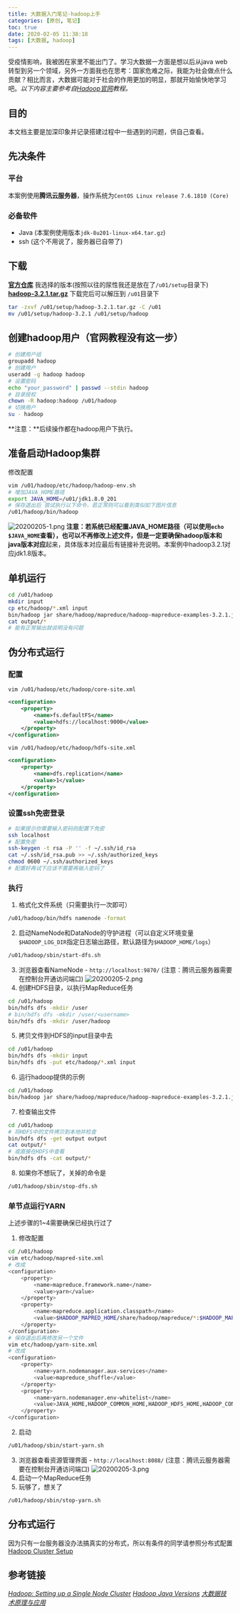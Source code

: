 ```yaml
---
title: 大数据入门笔记-hadoop上手
categories: [原创, 笔记]
toc: true
date: 2020-02-05 11:38:18
tags: [大数据, hadoop]
---
```

受疫情影响，我被困在家里不能出门了。学习大数据一方面是想以后从java web转型到另一个领域，另外一方面我也在思考：国家危难之际，我能为社会做点什么贡献？相比而言，大数据可能对于社会的作用更加的明显，那就开始愉快地学习吧。*以下内容主要参考自[Hadoop官网](http://hadoop.apache.org/)教程。*
<!--more-->
## 目的
本文档主要是加深印象并记录搭建过程中一些遇到的问题，供自己查看。
## 先决条件
### 平台
本案例使用**腾讯云服务器**，操作系统为`CentOS Linux release 7.6.1810 (Core) `
### 必备软件
* Java (本案例使用版本`jdk-8u201-linux-x64.tar.gz`)
* ssh (这个不用说了，服务器已自带了)

## 下载
[**官方仓库**](http://mirror.bit.edu.cn/apache/hadoop/common/)
我选择的版本(按照以往的尿性我还是放在了`/u01/setup`目录下)  
[**hadoop-3.2.1.tar.gz**](http://mirror.bit.edu.cn/apache/hadoop/common/hadoop-3.2.1/hadoop-3.2.1.tar.gz)
下载完后可以解压到 `/u01`目录下
```bash
tar -zxvf /u01/setup/hadoop-3.2.1.tar.gz -C /u01
mv /u01/setup/hadoop-3.2.1 /u01/setup/hadoop
```
## 创建hadoop用户（官网教程没有这一步）
```bash
# 创建用户组
groupadd hadoop
# 创建用户
useradd -g hadoop hadoop
# 设置密码
echo "your_password" | passwd --stdin hadoop
# 目录授权
chown -R hadoop:hadoop /u01/hadoop
# 切换用户
su - hadoop
```
**注意：**后续操作都在hadoop用户下执行。
## 准备启动Hadoop集群
修改配置 
```bash
vim /u01/hadoop/etc/hadoop/hadoop-env.sh
# 增加JAVA_HOME路径
export JAVA_HOME=/u01/jdk1.8.0_201
# 保存退出后 尝试执行以下命令，若正常则可以看到类似如下图片信息
/u01/hadoop/bin/hadoop
```
![20200205-1.png](/img/blog/20200205-1.png)
**注意：**若系统已经配置JAVA_HOME路径（可以使用`echo $JAVA_HOME`查看），也可以不再修改上述文件，但是一定要确保**hadoop版本和java版本对应**起来，具体版本对应最后有链接补充说明。本案例中hadoop3.2.1对应jdk1.8版本。  
## 单机运行

```bash
cd /u01/hadoop
mkdir input
cp etc/hadoop/*.xml input
bin/hadoop jar share/hadoop/mapreduce/hadoop-mapreduce-examples-3.2.1.jar grep input output 'dfs[a-z.]+'
cat output/*
# 能有正常输出就说明没有问题
```
## 伪分布式运行
### 配置
`vim /u01/hadoop/etc/hadoop/core-site.xml`
```xml
<configuration>
    <property>
        <name>fs.defaultFS</name>
        <value>hdfs://localhost:9000</value>
    </property>
</configuration>
```
`vim /u01/hadoop/etc/hadoop/hdfs-site.xml`
```xml
<configuration>
    <property>
        <name>dfs.replication</name>
        <value>1</value>
    </property>
</configuration>
```
### 设置ssh免密登录
```bash
# 如果提示你需要输入密码则配置下免密
ssh localhost
# 配置免密
ssh-keygen -t rsa -P '' -f ~/.ssh/id_rsa
cat ~/.ssh/id_rsa.pub >> ~/.ssh/authorized_keys
chmod 0600 ~/.ssh/authorized_keys
# 配置好再试下应该不需要再输入密码了
```
### 执行
1. 格式化文件系统（只需要执行一次即可） 
```bash
/u01/hadoop/bin/hdfs namenode -format
```
2. 启动NameNode和DataNode的守护进程（可以自定义环境变量`$HADOOP_LOG_DIR`指定日志输出路径，默认路径为`$HADOOP_HOME/logs`）
```bash
/u01/hadoop/sbin/start-dfs.sh
```
3. 浏览器查看NameNode - `http://localhost:9870/` (注意：腾讯云服务器需要在控制台开通访问端口)
![20200205-2.png](/img/blog/20200205-2.png)
4. 创建HDFS目录，以执行MapReduce任务
```bash
cd /u01/hadoop
bin/hdfs dfs -mkdir /user
# bin/hdfs dfs -mkdir /user/<username>
bin/hdfs dfs -mkdir /user/hadoop
```
5. 拷贝文件到HDFS的input目录中去
```bash
cd /u01/hadoop
bin/hdfs dfs -mkdir input
bin/hdfs dfs -put etc/hadoop/*.xml input
```
6. 运行hadoop提供的示例
```bash
cd /u01/hadoop
bin/hadoop jar share/hadoop/mapreduce/hadoop-mapreduce-examples-3.2.1.jar grep input output 'dfs[a-z.]+'
```
7. 检查输出文件
```bash
cd /u01/hadoop
# 将HDFS中的文件拷贝到本地并检查
bin/hdfs dfs -get output output
cat output/*
# 或直接在HDFS中查看
bin/hdfs dfs -cat output/*
```
8. 如果你不想玩了，关掉的命令是
```bash
/u01/hadoop/sbin/stop-dfs.sh
```
### 单节点运行YARN
上述步骤的1~4需要确保已经执行过了
1. 修改配置
```bash
cd /u01/hadoop
vim etc/hadoop/mapred-site.xml
# 改成
<configuration>
    <property>
        <name>mapreduce.framework.name</name>
        <value>yarn</value>
    </property>
    <property>
        <name>mapreduce.application.classpath</name>
        <value>$HADOOP_MAPRED_HOME/share/hadoop/mapreduce/*:$HADOOP_MAPRED_HOME/share/hadoop/mapreduce/lib/*</value>
    </property>
</configuration>
# 保存退出后再修改另一个文件
vim etc/hadoop/yarn-site.xml
# 改成
<configuration>
    <property>
        <name>yarn.nodemanager.aux-services</name>
        <value>mapreduce_shuffle</value>
    </property>
    <property>
        <name>yarn.nodemanager.env-whitelist</name>
        <value>JAVA_HOME,HADOOP_COMMON_HOME,HADOOP_HDFS_HOME,HADOOP_CONF_DIR,CLASSPATH_PREPEND_DISTCACHE,HADOOP_YARN_HOME,HADOOP_MAPRED_HOME</value>
    </property>
</configuration>
```
2. 启动 
```bash
/u01/hadoop/sbin/start-yarn.sh
```
3. 浏览器查看资源管理界面 - `http://localhost:8088/` (注意：腾讯云服务器需要在控制台开通访问端口)
![20200205-3.png](/img/blog/20200205-3.png)
4. 启动一个MapReduce任务
5. 玩够了，想关了 
```bash
/u01/hadoop/sbin/stop-yarn.sh
```
## 分布式运行
因为只有一台服务器没办法搞真实的分布式，所以有条件的同学请参照分布式配置[Hadoop Cluster Setup](https://hadoop.apache.org/docs/stable/hadoop-project-dist/hadoop-common/ClusterSetup.html)
## 参考链接
[*Hadoop: Setting up a Single Node Cluster*](https://hadoop.apache.org/docs/stable/hadoop-project-dist/hadoop-common/SingleCluster.html)
[*Hadoop Java Versions*](https://cwiki.apache.org/confluence/display/HADOOP/Hadoop+Java+Versions)
[*大数据技术原理与应用*](https://study.163.com/course/courseMain.htm?courseId=1002887002)
